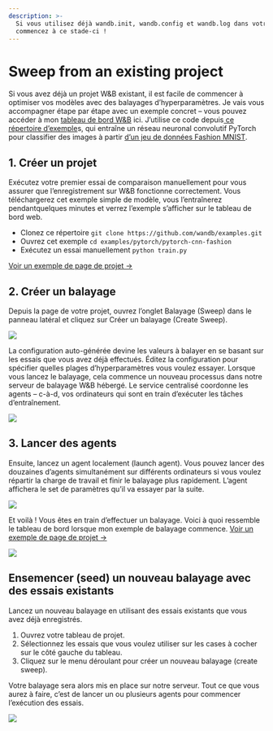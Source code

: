 ```yaml
---
description: >-
  Si vous utilisez déjà wandb.init, wandb.config et wandb.log dans votre projet,
  commencez à ce stade-ci !
---
```


# Sweep from an existing project

 Si vous avez déjà un projet W&B existant, il est facile de commencer à optimiser vos modèles avec des balayages d’hyperparamètres. Je vais vous accompagner étape par étape avec un exemple concret – vous pouvez accéder à mon [tableau de bord W&B](https://app.wandb.ai/carey/pytorch-cnn-fashion) ici. J’utilise ce code depuis[ ce répertoire d’exemple](https://github.com/wandb/examples/tree/master/examples/pytorch/pytorch-cnn-fashion)s, qui entraîne un réseau neuronal convolutif PyTorch pour classifier des images à partir [d’un jeu de données Fashion MNIST](https://github.com/zalandoresearch/fashion-mnist).  


## 1.  Créer un projet

Exécutez votre premier essai de comparaison manuellement pour vous assurer que l’enregistrement sur W&B fonctionne correctement. Vous téléchargerez cet exemple simple de modèle, vous l’entraînerez pendantquelques minutes et verrez l’exemple s’afficher sur le tableau de bord web.

* Clonez ce répertoire `git clone https://github.com/wandb/examples.git`
* Ouvrez cet exemple `cd examples/pytorch/pytorch-cnn-fashion`
* Exécutez un essai manuellement `python train.py`

[Voir un exemple de page de projet →](https://app.wandb.ai/carey/pytorch-cnn-fashion)

## 2. Créer un balayage

Depuis la page de votre projet, ouvrez l’onglet Balayage \(Sweep\) dans le panneau latéral et cliquez sur Créer un balayage \(Create Sweep\).

![](../.gitbook/assets/sweep1.png)

La configuration auto-générée devine les valeurs à balayer en se basant sur les essais que vous avez déjà effectués. Éditez la configuration pour spécifier quelles plages d’hyperparamètres vous voulez essayer. Lorsque vous lancez le balayage, cela commence un nouveau processus dans notre serveur de balayage W&B hébergé. Le service centralisé coordonne les agents – c-à-d, vos ordinateurs qui sont en train d’exécuter les tâches d’entraînement.

![](../.gitbook/assets/sweep2.png)

## 3. Lancer des agents

Ensuite, lancez un agent localement \(launch agent\). Vous pouvez lancer des douzaines d’agents simultanément sur différents ordinateurs si vous voulez répartir la charge de travail et finir le balayage plus rapidement. L’agent affichera le set de paramètres qu’il va essayer par la suite.

![](../.gitbook/assets/sweep3.png)

Et voilà ! Vous êtes en train d’effectuer un balayage. Voici à quoi ressemble le tableau de bord lorsque mon exemple de balayage commence. [Voir un exemple de page de projet →](https://app.wandb.ai/carey/pytorch-cnn-fashion)​

![](https://paper-attachments.dropbox.com/s_5D8914551A6C0AABCD5718091305DD3B64FFBA192205DD7B3C90EC93F4002090_1579066494222_image.png)

##  **Ensemencer \(seed\) un nouveau balayage avec des essais existants**

Lancez un nouveau balayage en utilisant des essais existants que vous avez déjà enregistrés.

1. Ouvrez votre tableau de projet.
2. Sélectionnez les essais que vous voulez utiliser sur les cases à cocher sur le côté gauche du tableau.
3. Cliquez sur le menu déroulant pour créer un nouveau balayage \(create sweep\).

 Votre balayage sera alors mis en place sur notre serveur. Tout ce que vous aurez à faire, c’est de lancer un ou plusieurs agents pour commencer l’exécution des essais.

![](../.gitbook/assets/create-sweep-from-table%20%281%29%20%281%29.png)

